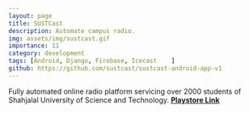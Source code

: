 ```yaml
---
layout: page
title: SUSTCast
description: Automate campus radio.
img: assets/img/sustcast.gif
importance: 11
category: development
tags: [Android, Django, Firebase, Icecast    ]
github: https://github.com/sustcast/sustcast-android-app-v1
---
```


Fully automated online radio platform servicing over 2000 students of Shahjalal University of Science and Technology. <a href='https://play.google.com/store/apps/details?id=com.sust.sustcast'> <b>Playstore Link</b></a>